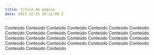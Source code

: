 ```yaml
---
title: Titulo da página
date: 2017-12-15 20:12:00 Z
---
```


Conteúdo Conteúdo Conteúdo Conteúdo Conteúdo Conteúdo Conteúdo Conteúdo Conteúdo Conteúdo Conteúdo Conteúdo Conteúdo Conteúdo Conteúdo Conteúdo Conteúdo Conteúdo Conteúdo Conteúdo Conteúdo Conteúdo Conteúdo Conteúdo Conteúdo Conteúdo Conteúdo Conteúdo Conteúdo Conteúdo Conteúdo 